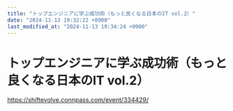 ```yaml
---
title: "トップエンジニアに学ぶ成功術（もっと良くなる日本のIT vol.2）"
date: "2024-11-13 19:32:22 +0900"
last_modified_at: "2024-11-13 19:34:24 +0900"
---
```


# トップエンジニアに学ぶ成功術（もっと良くなる日本のIT vol.2）

https://shiftevolve.connpass.com/event/334429/

